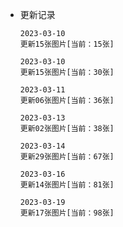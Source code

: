 * 更新记录

    ```
    2023-03-10
    更新15张图片[当前：15张]
    ```

    ```
    2023-03-10
    更新15张图片[当前：30张]
    ```

    ```
    2023-03-11
    更新06张图片[当前：36张]
    ```

    ```
    2023-03-13
    更新02张图片[当前：38张]
    ```

    ```
    2023-03-14
    更新29张图片[当前：67张]
    ```

    ```
    2023-03-16
    更新14张图片[当前：81张]
    ```

    ```
    2023-03-19
    更新17张图片[当前：98张]